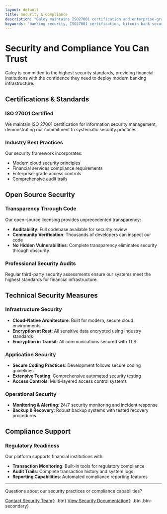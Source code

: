 ```yaml
---
layout: default
title: Security & Compliance
description: "Galoy maintains ISO27001 certification and enterprise-grade security for bitcoin banking infrastructure. Our open source banking software provides transparency, auditability, and industry-leading security for financial institutions."
keywords: "banking security, ISO27001 certification, bitcoin bank security, financial software compliance, open source banking security, enterprise banking security, bitcoin infrastructure security, banking compliance, financial software security"
---
```


# Security and Compliance You Can Trust

Galoy is committed to the highest security standards, providing financial institutions with the confidence they need to deploy modern banking infrastructure.

## Certifications & Standards

### ISO 27001 Certified
We maintain ISO 27001 certification for information security management, demonstrating our commitment to systematic security practices.

### Industry Best Practices
Our security framework incorporates:
- Modern cloud security principles
- Financial services compliance requirements
- Enterprise-grade access controls
- Comprehensive audit trails

## Open Source Security

### Transparency Through Code
Our open-source licensing provides unprecedented transparency:
- **Auditability**: Full codebase available for security review
- **Community Verification**: Thousands of developers can inspect our code
- **No Hidden Vulnerabilities**: Complete transparency eliminates security through obscurity

### Professional Security Audits
Regular third-party security assessments ensure our systems meet the highest standards for financial infrastructure.

## Technical Security Measures

### Infrastructure Security
- **Cloud-Native Architecture**: Built for modern, secure cloud environments
- **Encryption at Rest**: All sensitive data encrypted using industry standards
- **Encryption in Transit**: All communications secured with TLS

### Application Security
- **Secure Coding Practices**: Development follows secure coding guidelines
- **Extensive Testing**: Comprehensive automated security testing
- **Access Controls**: Multi-layered access control systems

### Operational Security
- **Monitoring & Alerting**: 24/7 security monitoring and incident response
- **Backup & Recovery**: Robust backup systems with tested recovery procedures

## Compliance Support

### Regulatory Readiness
Our platform supports financial institutions with:
- **Transaction Monitoring**: Built-in tools for regulatory compliance
- **Audit Trails**: Complete transaction history and system logs
- **Reporting Capabilities**: Automated compliance reporting features

---

Questions about our security practices or compliance capabilities?

[Contact Security Team](mailto:biz@galoy.io?subject=Security%20Inquiry){: .btn}
[View Security Documentation](https://dev.galoy.io/security){: .btn .btn-secondary}